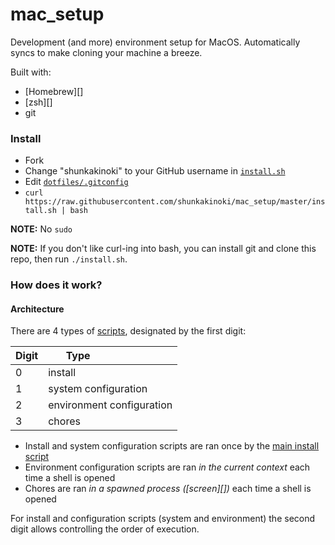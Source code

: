 # mac_setup

Development (and more) environment setup for MacOS. Automatically syncs to make cloning your machine a breeze.

Built with:
- [Homebrew][]
- [zsh][]
- git


### Install

- Fork
- Change "shunkakinoki" to your GitHub username in [`install.sh`](./install.sh)
- Edit [`dotfiles/.gitconfig`](./dotfiles/.gitconfig)
- `curl https://raw.githubusercontent.com/shunkakinoki/mac_setup/master/install.sh | bash`

**NOTE:** No `sudo`

**NOTE:** If you don't like curl-ing into bash, you can install git and clone this repo, then run `./install.sh`.


### How does it work?

#### Architecture

There are 4 types of [scripts](./scripts), designated by the first digit:

| Digit | Type                          |
|-------|-------------------------------|
| 0     | install                       |
| 1     | system configuration          |
| 2     | environment configuration     |
| 3     | chores                        |

- Install and system configuration scripts are ran once by the [main install script](./install.sh)
- Environment configuration scripts are ran _in the current context_ each time a shell is opened
- Chores are ran _in a spawned process ([screen][])_ each time a shell is opened

For install and configuration scripts (system and environment) the second digit allows controlling the order of execution.
